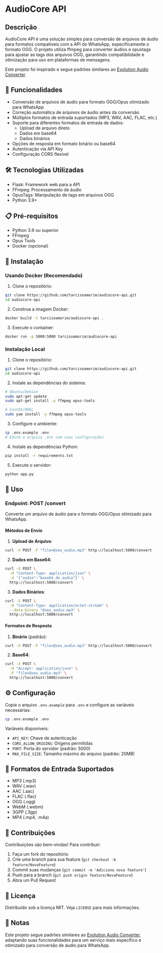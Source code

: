 # AudioCore API

## Descrição

AudioCore API é uma solução simples para conversão de arquivos de áudio para formatos compatíveis com a API do WhatsApp, especificamente o formato OGG. O projeto utiliza ffmpeg para converter áudios e opustags para ajustar as tags dos arquivos OGG, garantindo compatibilidade e otimização para uso em plataformas de mensagens.

Este projeto foi inspirado e segue padrões similares ao [Evolution Audio Converter](https://github.com/EvolutionAPI/evolution-audio-converter).

## 🚀 Funcionalidades

- Conversão de arquivos de áudio para formato OGG/Opus otimizado para WhatsApp
- Correção automática de arquivos de áudio antes da conversão
- Múltiplos formatos de entrada suportados (MP3, WAV, AAC, FLAC, etc.)
- Suporte para diferentes formatos de entrada de dados:
  - Upload de arquivo direto
  - Dados em base64
  - Dados binários
- Opções de resposta em formato binário ou base64
- Autenticação via API Key
- Configuração CORS flexível

## 🛠️ Tecnologias Utilizadas

- Flask: Framework web para a API
- FFmpeg: Processamento de áudio
- OpusTags: Manipulação de tags em arquivos OGG
- Python 3.9+

## 📋 Pré-requisitos

- Python 3.9 ou superior
- FFmpeg
- Opus Tools
- Docker (opcional)

## 🔧 Instalação

### Usando Docker (Recomendado)

1. Clone o repositório:

```bash
git clone https://github.com/tarcisoamorim/audiocore-api.git
cd audiocore-api
```

2. Construa a imagem Docker:

```bash
docker build -t tarcisoamorim/audiocore-api .
```

3. Execute o container:

```bash
docker run -p 5000:5000 tarcisoamorim/audiocore-api
```

### Instalação Local

1. Clone o repositório:

```bash
git clone https://github.com/tarcisoamorim/audiocore-api.git
cd audiocore-api
```

2. Instale as dependências do sistema:

```bash
# Ubuntu/Debian
sudo apt-get update
sudo apt-get install -y ffmpeg opus-tools

# CentOS/RHEL
sudo yum install -y ffmpeg opus-tools
```

3. Configure o ambiente:

```bash
cp .env.example .env
# Edite o arquivo .env com suas configurações
```

4. Instale as dependências Python:

```bash
pip install -r requirements.txt
```

5. Execute o servidor:

```bash
python app.py
```

## 🎯 Uso

### Endpoint: POST /convert

Converte um arquivo de áudio para o formato OGG/Opus otimizado para WhatsApp.

#### Métodos de Envio

1. **Upload de Arquivo**:

```bash
curl -X POST -F "file=@seu_audio.mp3" http://localhost:5000/convert
```

2. **Dados em Base64**:

```bash
curl -X POST \
  -H "Content-Type: application/json" \
  -d '{"audio":"base64_do_audio"}' \
  http://localhost:5000/convert
```

3. **Dados Binários**:

```bash
curl -X POST \
  -H "Content-Type: application/octet-stream" \
  --data-binary "@seu_audio.mp3" \
  http://localhost:5000/convert
```

#### Formatos de Resposta

1. **Binário** (padrão):

```bash
curl -X POST -F "file=@seu_audio.mp3" http://localhost:5000/convert
```

2. **Base64**:

```bash
curl -X POST \
  -H "Accept: application/json" \
  -F "file=@seu_audio.mp3" \
  http://localhost:5000/convert
```

## ⚙️ Configuração

Copie o arquivo `.env.example` para `.env` e configure as variáveis necessárias:

```bash
cp .env.example .env
```

Variáveis disponíveis:

- `API_KEY`: Chave de autenticação
- `CORS_ALLOW_ORIGINS`: Origens permitidas
- `PORT`: Porta do servidor (padrão: 5000)
- `MAX_FILE_SIZE`: Tamanho máximo do arquivo (padrão: 20MB)

## 📝 Formatos de Entrada Suportados

- MP3 (.mp3)
- WAV (.wav)
- AAC (.aac)
- FLAC (.flac)
- OGG (.ogg)
- WebM (.webm)
- 3GPP (.3gp)
- MP4 (.mp4, .m4a)

## 🤝 Contribuições

Contribuições são bem-vindas! Para contribuir:

1. Faça um fork do repositório
2. Crie uma branch para sua feature (`git checkout -b feature/NovaFeature`)
3. Commit suas mudanças (`git commit -m 'Adiciona nova feature'`)
4. Push para a branch (`git push origin feature/NovaFeature`)
5. Abra um Pull Request

## 📜 Licença

Distribuído sob a licença MIT. Veja `LICENSE` para mais informações.

## 📌 Notas

Este projeto segue padrões similares ao [Evolution Audio Converter](https://github.com/EvolutionAPI/evolution-audio-converter), adaptando suas funcionalidades para um serviço mais específico e otimizado para conversão de áudio para WhatsApp.
